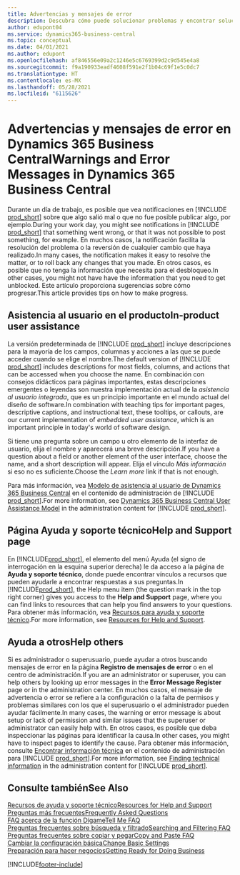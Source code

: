```yaml
---
title: Advertencias y mensajes de error
description: Descubra cómo puede solucionar problemas y encontrar soluciones a los mensajes de error cuando trabaja en Business Central.
author: edupont04
ms.service: dynamics365-business-central
ms.topic: conceptual
ms.date: 04/01/2021
ms.author: edupont
ms.openlocfilehash: af846556e09a2c1246e5c6769399d2c9d545e4a8
ms.sourcegitcommit: f9a190933eadf4608f591e2f1b04c69f1e5c0dc7
ms.translationtype: HT
ms.contentlocale: es-MX
ms.lasthandoff: 05/28/2021
ms.locfileid: "6115626"
---
```

# <a name="warnings-and-error-messages-in-dynamics-365-business-central"></a><span data-ttu-id="65c32-103">Advertencias y mensajes de error en Dynamics 365 Business Central</span><span class="sxs-lookup"><span data-stu-id="65c32-103">Warnings and Error Messages in Dynamics 365 Business Central</span></span>

<span data-ttu-id="65c32-104">Durante un día de trabajo, es posible que vea notificaciones en [!INCLUDE [prod_short](includes/prod_short.md)] sobre que algo salió mal o que no fue posible publicar algo, por ejemplo.</span><span class="sxs-lookup"><span data-stu-id="65c32-104">During your work day, you might see notifications in [!INCLUDE [prod_short](includes/prod_short.md)] that something went wrong, or that it was not possible to post something, for example.</span></span> <span data-ttu-id="65c32-105">En muchos casos, la notificación facilita la resolución del problema o la reversión de cualquier cambio que haya realizado.</span><span class="sxs-lookup"><span data-stu-id="65c32-105">In many cases, the notification makes it easy to resolve the matter, or to roll back any changes that you made.</span></span> <span data-ttu-id="65c32-106">En otros casos, es posible que no tenga la información que necesita para el desbloqueo.</span><span class="sxs-lookup"><span data-stu-id="65c32-106">In other cases, you might not have have the information that you need to get unblocked.</span></span> <span data-ttu-id="65c32-107">Este artículo proporciona sugerencias sobre cómo progresar.</span><span class="sxs-lookup"><span data-stu-id="65c32-107">This article provides tips on how to make progress.</span></span>  

## <a name="in-product-user-assistance"></a><span data-ttu-id="65c32-108">Asistencia al usuario en el producto</span><span class="sxs-lookup"><span data-stu-id="65c32-108">In-product user assistance</span></span>

<span data-ttu-id="65c32-109">La versión predeterminada de [!INCLUDE [prod_short](includes/prod_short.md)] incluye descripciones para la mayoría de los campos, columnas y acciones a las que se puede acceder cuando se elige el nombre.</span><span class="sxs-lookup"><span data-stu-id="65c32-109">The default version of [!INCLUDE [prod_short](includes/prod_short.md)] includes descriptions for most fields, columns, and actions that can be accessed when you choose the name.</span></span> <span data-ttu-id="65c32-110">En combinación con consejos didácticos para páginas importantes, estas descripciones emergentes o leyendas son nuestra implementación actual de la *asistencia al usuario integrada*, que es un principio importante en el mundo actual del diseño de software.</span><span class="sxs-lookup"><span data-stu-id="65c32-110">In combination with teaching tips for important pages, descriptive captions, and instructional text, these tooltips, or callouts, are our current implementation of *embedded user assistance*, which is an important principle in today's world of software design.</span></span>  

<span data-ttu-id="65c32-111">Si tiene una pregunta sobre un campo u otro elemento de la interfaz de usuario, elija el nombre y aparecerá una breve descripción.</span><span class="sxs-lookup"><span data-stu-id="65c32-111">If you have a question about a field or another element of the user interface, choose the name, and a short description will appear.</span></span> <span data-ttu-id="65c32-112">Elija el vínculo *Más información* si eso no es suficiente.</span><span class="sxs-lookup"><span data-stu-id="65c32-112">Choose the *Learn more* link if that is not enough.</span></span>  

<span data-ttu-id="65c32-113">Para más información, vea [Modelo de asistencia al usuario de Dynamics 365 Business Central](/dynamics365/business-central/dev-itpro/user-assistance) en el contenido de administración de [!INCLUDE [prod_short](includes/prod_short.md)].</span><span class="sxs-lookup"><span data-stu-id="65c32-113">For more information, see [Dynamics 365 Business Central User Assistance Model](/dynamics365/business-central/dev-itpro/user-assistance) in the administration content for [!INCLUDE [prod_short](includes/prod_short.md)].</span></span>  

## <a name="help-and-support-page"></a><span data-ttu-id="65c32-114">Página Ayuda y soporte técnico</span><span class="sxs-lookup"><span data-stu-id="65c32-114">Help and Support page</span></span>

<span data-ttu-id="65c32-115">En [!INCLUDE[prod_short](includes/prod_short.md)], el elemento del menú Ayuda (el signo de interrogación en la esquina superior derecha) le da acceso a la página de **Ayuda y soporte técnico**, donde puede encontrar vínculos a recursos que pueden ayudarle a encontrar respuestas a sus preguntas.</span><span class="sxs-lookup"><span data-stu-id="65c32-115">In [!INCLUDE[prod_short](includes/prod_short.md)], the Help menu item (the question mark in the top right corner) gives you access to the **Help and Support** page, where you can find links to resources that can help you find answers to your questions.</span></span> <span data-ttu-id="65c32-116">Para obtener más información, vea [Recursos para ayuda y soporte técnico](product-help-and-support.md).</span><span class="sxs-lookup"><span data-stu-id="65c32-116">For more information, see [Resources for Help and Support](product-help-and-support.md).</span></span>  

## <a name="help-others"></a><span data-ttu-id="65c32-117">Ayuda a otros</span><span class="sxs-lookup"><span data-stu-id="65c32-117">Help others</span></span>

<span data-ttu-id="65c32-118">Si es administrador o superusuario, puede ayudar a otros buscando mensajes de error en la página **Registro de mensajes de error** o en el centro de administración.</span><span class="sxs-lookup"><span data-stu-id="65c32-118">If you are an administrator or superuser, you can help others by looking up error messages in the **Error Message Register** page or in the administration center.</span></span> <span data-ttu-id="65c32-119">En muchos casos, el mensaje de advertencia o error se refiere a la configuración o la falta de permisos y problemas similares con los que el superusuario o el administrador pueden ayudar fácilmente.</span><span class="sxs-lookup"><span data-stu-id="65c32-119">In many cases, the warning or error message is about setup or lack of permission and similar issues that the superuser or administrator can easily help with.</span></span> <span data-ttu-id="65c32-120">En otros casos, es posible que deba inspeccionar las páginas para identificar la causa.</span><span class="sxs-lookup"><span data-stu-id="65c32-120">In other cases, you might have to inspect pages to identify the cause.</span></span> <span data-ttu-id="65c32-121">Para obtener más información, consulte [Encontrar información técnica](/dynamics365/business-central/dev-itpro/administration/manage-technical-support#finding-technical-information) en el contenido de administración para [!INCLUDE [prod_short](includes/prod_short.md)].</span><span class="sxs-lookup"><span data-stu-id="65c32-121">For more information, see [Finding technical information](/dynamics365/business-central/dev-itpro/administration/manage-technical-support#finding-technical-information) in the administration content for [!INCLUDE [prod_short](includes/prod_short.md)].</span></span>  

## <a name="see-also"></a><span data-ttu-id="65c32-122">Consulte también</span><span class="sxs-lookup"><span data-stu-id="65c32-122">See Also</span></span>

[<span data-ttu-id="65c32-123">Recursos de ayuda y soporte técnico</span><span class="sxs-lookup"><span data-stu-id="65c32-123">Resources for Help and Support</span></span>](product-help-and-support.md)  
[<span data-ttu-id="65c32-124">Preguntas más frecuentes</span><span class="sxs-lookup"><span data-stu-id="65c32-124">Frequently Asked Questions</span></span>](across-faq.yml)  
[<span data-ttu-id="65c32-125">FAQ acerca de la función Dígame</span><span class="sxs-lookup"><span data-stu-id="65c32-125">Tell Me FAQ</span></span>](ui-search-faq.md)  
[<span data-ttu-id="65c32-126">Preguntas frecuentes sobre búsqueda y filtrado</span><span class="sxs-lookup"><span data-stu-id="65c32-126">Searching and Filtering FAQ</span></span>](ui-search-filter-faq.yml)  
[<span data-ttu-id="65c32-127">Preguntas frecuentes sobre copiar y pegar</span><span class="sxs-lookup"><span data-stu-id="65c32-127">Copy and Paste FAQ</span></span>](faq-copy-paste.yml)  
[<span data-ttu-id="65c32-128">Cambiar la configuración básica</span><span class="sxs-lookup"><span data-stu-id="65c32-128">Change Basic Settings</span></span>](ui-change-basic-settings.md)  
[<span data-ttu-id="65c32-129">Preparación para hacer negocios</span><span class="sxs-lookup"><span data-stu-id="65c32-129">Getting Ready for Doing Business</span></span>](ui-get-ready-business.md)  


[!INCLUDE[footer-include](includes/footer-banner.md)]